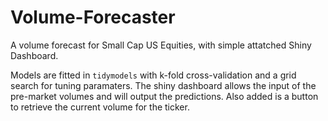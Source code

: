 # Volume-Forecaster
A volume forecast for Small Cap US Equities, with simple attatched Shiny Dashboard.

Models are fitted in `tidymodels` with k-fold cross-validation and a grid search for tuning paramaters. The shiny dashboard allows the input of the pre-market volumes and will output the predictions. Also added is a button to retrieve the current volume for the ticker.



